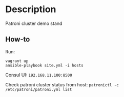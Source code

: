 # Description

Patroni cluster demo stand

## How-to

Run:

```
vagrant up
ansible-playbook site.yml -i hosts
```

Consul UI: `192.168.11.100:8500`

Check patroni cluster status from host: `patronictl -c /etc/patroni/patroni.yml list`
